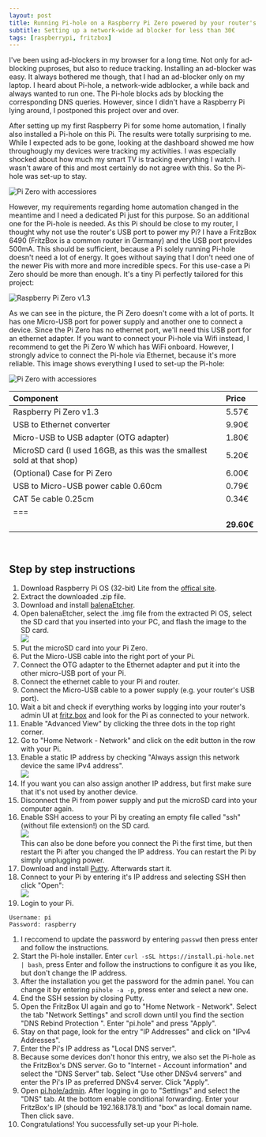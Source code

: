 ```yaml
---
layout: post
title: Running Pi-hole on a Raspberry Pi Zero powered by your router's USB port
subtitle: Setting up a network-wide ad blocker for less than 30€
tags: [raspberrypi, fritzbox]
---
```


I've been using ad-blockers in my browser for a long time. Not only for ad-blocking puproses, but also to reduce tracking. Installing an ad-blocker was easy. It always bothered me though, that I had an ad-blocker only on my laptop. I heard about Pi-hole, a network-wide adblocker, a while back and always wanted to run one. The Pi-hole blocks ads by blocking the corresponding DNS queries. However, since I didn't have a Raspberry Pi lying around, I postponed this project over and over.

After setting up my first Raspberry Pi for some home automation, I finally also installed a Pi-hole on this Pi. The results were totally surprising to me. While I expected ads to be gone, looking at the dashboard showed me how throughougly my devices were tracking my activities. I was especially shocked about how much my smart TV is tracking everything I watch. I wasn't aware of this and most certainly do not agree with this. So the Pi-hole was set-up to stay.

![Pi Zero with accessiores](/assets/img/post-pihole/pi-hole-dashboard.jpg)

However, my requirements regarding home automation changed in the meantime and I need a dedicated Pi just for this purpose. So an additional one for the Pi-hole is needed. As this Pi should be close to my router, I thought why not use the router's USB port to power my Pi? I have a FritzBox 6490 (FritzBox is a common router in Germany) and the USB port provides 500mA. This should be sufficient, because a Pi solely running Pi-hole doesn't need a lot of energy. It goes without saying that I don't need one of the newer Pis with more and more incredible specs. For this use-case a Pi Zero should be more than enough. It's a tiny Pi perfectly tailored for this project:

![Raspberry Pi Zero v1.3](/assets/img/post-pihole/pi-zero.jpg)

As we can see in the picture, the Pi Zero doesn't come with a lot of ports. It has one Micro-USB port for power supply and another one to connect a device. Since the Pi Zero has no ethernet port, we'll need this USB port for an ethernet adapter. If you want to connect your Pi-hole via Wifi instead, I recommend to get the Pi Zero W which has WiFi onboard. However, I strongly advice to connect the Pi-hole via Ethernet, because it's more reliable. This image shows everything I used to set-up the Pi-hole:

![Pi Zero with accessiores](/assets/img/post-pihole/equipment.jpg)

| Component | Price |
| :-------- | :---- |
| Raspberry Pi Zero v1.3 | 5.57€ |
| USB to Ethernet converter | 9.90€ |
| Micro-USB to USB adapter (OTG adapter) | 1.80€ |
| MicroSD card (I used 16GB, as this was the smallest sold at that shop) | 5.20€ |
| (Optional) Case for Pi Zero | 6.00€ |
| USB to Micro-USB power cable 0.60cm | 0.79€ |
| CAT 5e cable 0.25cm | 0.34€ |
|===
| | **29.60€** |

<br/>

## Step by step instructions
1. Download Raspberry Pi OS (32-bit) Lite from the [offical site](https://www.raspberrypi.org/downloads/raspberry-pi-os/).
1. Extract the downloaded .zip file.
1. Download and install [balenaEtcher](https://www.balena.io/etcher/).
1. Open balenaEtcher, select the .img file from the extracted Pi OS, select the SD card that you inserted into your PC, and flash the image to the SD card.  
![](/assets/img/post-pihole/flash-image.jpg)
1. Put the microSD card into your Pi Zero.
1. Put the Micro-USB cable into the right port of your Pi.
1. Connect the OTG adapter to the Ethernet adapter and put it into the other micro-USB port of your Pi.
1. Connect the ethernet cable to your Pi and router.
1. Connect the Micro-USB cable to a power supply (e.g. your router's USB port).
1. Wait a bit and check if everything works by logging into your router's admin UI at [fritz.box](http://fritz.box/) and look for the Pi as connected to your network.
1. Enable "Advanced View" by clicking the three dots in the top right corner.
1. Go to "Home Network - Network" and click on the edit button in the row with your Pi.
1. Enable a static IP address by checking "Always assign this network device the same IPv4 address".  
![](/assets/img/post-pihole/assign-static-ip.jpg)
1. If you want you can also assign another IP address, but first make sure that it's not used by another device.
1. Disconnect the Pi from power supply and put the microSD card into your computer again.
1. Enable SSH access to your Pi by creating an empty file called "ssh" (without file extension!) on the SD card.  
![](/assets/img/post-pihole/enable-ssh.jpg)  
This can also be done before you connect the Pi the first time, but then restart the Pi after you changed the IP address. You can restart the Pi by simply unplugging power.
1. Download and install [Putty](https://www.putty.org/). Afterwards start it.
1. Connect to your Pi by entering it's IP address and selecting SSH then click "Open":  
![](/assets/img/post-pihole/ssh-connect.jpg)
1. Login to your Pi.  
~~~
Username: pi
Password: raspberry
~~~  
1. I reccomend to update the password by entering `passwd` then press enter and follow the instructions.
1. Start the Pi-hole installer. Enter `curl -sSL https://install.pi-hole.net | bash`, press Enter and follow the instructions to configure it as you like, but don't change the IP address.
1. After the installation you get the password for the admin panel. You can change it by entering `pihole -a -p`, press enter and select a new one.
1. End the SSH session by closing Putty.
1. Open the FritzBox UI again and go to "Home Network - Network". Select the tab "Network Settings" and scroll down until you find the section "DNS Rebind Protection
". Enter "pi.hole" and press "Apply".
1. Stay on that page, look for the entry "IP Addresses" and click on "IPv4 Addresses".
1. Enter the Pi's IP address as "Local DNS server".
1. Because some devices don't honor this entry, we also set the Pi-hole as the FritzBox's DNS server. Go to "Internet - Account information" and select the "DNS Server" tab. Select "Use other DNSv4 servers" and enter the Pi's IP as preferred DNSv4 server. Click "Apply".
1. Open [pi.hole/admin](http://pi.hole/admin/). After logging in go to "Settings" and select the "DNS" tab. At the bottom enable conditional forwarding. Enter your FritzBox's IP (should be 192.168.178.1) and "box" as local domain name. Then click save.
1. Congratulations! You successfully set-up your Pi-hole.
